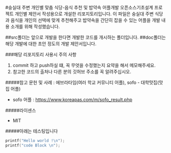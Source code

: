 #숭실대 주변 개인별 맞춤 식당-음식 추천 및 밥약속 어플개발
오픈소스기초설계 프로젝트 개인별 제안서 작성용으로 개설한 리포지토리입니다.
이 파일은 숭실대 주변 식당과 음식을 개인의 선택에 맞게 추천해주고 밥약속을 간단히 잡을 수 있는 어플을 개발 내용 소개를 위해 작성했습니다.

##src폴더는 앞으로 개발을 한다면 개발한 코드를 개시하는 폴더입니다.
##doc폴더는 해당 개발에 대한 초안 정도의 개발 제안서입니다.

###해당 리포지토리 사용시 주의 사항
1. commit 하고 push하실 떄, 꼭 무엇을 수정했는지 요약을 해서 메모해주세요.
2. 참고한 코드의 출처나 다른 분의 깃허브 주소를 꼭 알려주십시오.

#####참고 문헌 및 사례 : 에브라타임(여러 학교 커뮤니티 어플), sofo - 대학맛집(맛집 어플)
+ sofo 어플 : https://www.koreapas.com/m/sofo_result.php
 
#####라이센스
  + MIT


#####아래는 테스팅입니다
``` C
printf("Hello world !\n");
printf("code Block \n");
```
